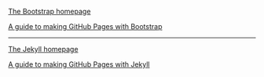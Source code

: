 
[The Bootstrap homepage](getbootstrap.com)

[A guide to making GitHub Pages with Bootstrap](https://www.taniarascia.com/what-is-bootstrap-and-how-do-i-use-it/)

----

[The Jekyll homepage](https://jekyllrb.com/)

[A guide to making GitHub Pages with Jekyll](http://jmcglone.com/guides/github-pages/)
